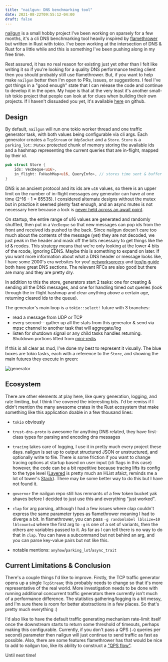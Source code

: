 ```yaml
---
title: "nailgun: DNS benchmarking tool"
date: 2021-08-22T09:55:12-04:00
draft: false
---
```


[nailgun](https://github.com/leshow/nailgun) is a small hobby project I've been working on sparsely for a few months, it's a cli DNS benchmarking tool heavily inspired by [flamethrower](https://github.com/DNS-OARC/flamethrower) but written in Rust with tokio. I've been working at the intersection of DNS & Rust for a little while and this is something I've been pushing along in my free time.

Rest assured, it has no real reason for existing just yet other than I felt like writing it so if you're looking for a quality DNS performance testing client then you should probably still use flamethrower. But, if you want to help make `nailgun` better then I'm open to PRs, issues, or suggestions. I feel I've got things in a "good enough" state that I can release the code and continue to develop it in the open. My hope is that at the very least it's another small-ish tokio project that people can look at for clues when building their own projects. If I haven't dissuaded you yet, it's available [here](https://github.com/leshow/nailgun) on github.

## Design

By default, `nailgun` will run one tokio worker thread and one traffic generator task, with both values being configurable via cli args. Each generator creates a `TcpStream` or `UdpSocket` and a `Store`. `Store` is a `parking_lot::Mutex` protected chunk of memory storing the available ids and a hashmap representing the current queries that are in-flight, mapped by their id.

```rust
pub struct Store {
    ids: VecDeque<u16>,
    in_flight: FxHashMap<u16, QueryInfo>, // stores time sent & buffer len
}
```

DNS is an ancient protocol and its ids are `u16` values, so there is an upper limit on the number of in-flight messages any generator can have at one time (2^16 - 1 = 65535). I considered alternate designs without the mutex but in practice it seemed plenty fast enough, and an async mutex is not necessary here because a lock is [never held across an await point](https://tokio-rs.github.io/tokio/doc/tokio/sync/struct.Mutex.html#which-kind-of-mutex-should-you-use).

On startup, the entire range of u16 values are generated and randomly shuffled, then put in a `VecDeque` so that new messages can pop ids from the front and received ids pushed to the back. Since nailgun doesn't care too much about the contents of the message (yet) they are not decoded, we just peak in the header and mask off the bits necessary to get things like the id & rcodes. This strategy means that we're only looking at the lower 4 bits of the rcode, ignoring EDNS. Maybe this is something to expand on later. If you want more information about what a DNS header or message looks like, I have some 2000's era websites for you! [networksorcery](http://www.networksorcery.com/enp/default.htm) and [tcp/ip guide](http://www.tcpipguide.com/free/t_DNSMessageHeaderandQuestionSectionFormat.htm) both have great DNS sections. The relevant RFCs are also good but there are many and they are pretty dry.

In addition to this the store, generators start 2 tasks: one for creating & sending all the DNS messages, and one for handling timed out queries (look through the in-flight hashmap and clear anything above a certain age, returning cleared ids to the queue).

The generator's main loop is a `tokio::select!` future with 3 branches:

- read a message from UDP or TCP
- every second-- gather up all the stats from this generator & send via mpsc channel to another task that will aggregate/log
- listen for shutdown signal or any child tasks handles returning. Shutdown portions lifted from [mini-redis](https://github.com/tokio-rs/mini-redis)

If this is all clear as mud, I've done my best to represent it visually. The blue boxes are tokio tasks, each with a reference to the `Store`, and showing the main futures they execute in green:

![generator](/nailgun/nailgun_generator.jpg)

## Ecosystem

There are other elements at play here, like query generation, logging, and rate limiting, but I think I've covered the interesting bits. I'd be remiss if I didn't mention the many awesome crates in the Rust ecosystem that make something like this application doable in a few thousand lines:

- `tokio` obviously

- `trust-dns-proto` is awesome for anything DNS related, they have first-class types for parsing and encoding dns messages

- `tracing` takes care of logging, I use it in pretty much every project these days. nailgun is set up to output structured JSON or unstructured, and optionally write to file. There is some friction if you want to change tracing options at startup based on user input (cli flags in this case) however, the code can be a bit repetitive because tracing lifts its config to the type level ([Layered](https://docs.rs/tracing-subscriber/0.2.20/tracing_subscriber/layer/struct.Layered.html) is pretty much an HList afaict, reminds me a lot of tower's [Stack](https://github.com/tower-rs/tower/blob/master/tower-layer/src/stack.rs#L6)). There may be some better way to do this but I have not found it.

- `governor` the nailgun repo still has remnants of a few token bucket yak shaves before I decided to just use this and everything "just worked".

- `clap` for arg parsing, although I had a few issues where clap couldn't express the same parameter types as flamethrower meaning I had to diverge a bit. In flamethrower, you can pass `-g randomlabel lblsize=10 lblcount=4` where the first arg to `-g` is one of a set of variants, then the others are variables passed to it. As far as I can tell there is no way to do that in `clap`. You can have a subcommand but not behind an arg, and you can parse key-value pairs but not like this.

- notable mentions: `anyhow`/`parking_lot`/`async_trait`

## Current Limitations & Conclusion

There's a couple things I'd like to improve. Firstly, the TCP traffic generator opens up a single `TcpStream`; this probably needs to change so that it's more representative of the real world. More investigation needs to be done with running additional concurrent traffic generators there currently isn't much of a performance difference. The statistics gathering/logging is a bit messy, and I'm sure there is room for better abstractions in a few places. So that's pretty much everything :)

I'd also like to have the default traffic generating mechanism rate-limit itself once the downstream starts to return some threshold of timeouts, perhaps making this configurable. Currently, if you don't pass a QPS (`-Q` queries per second) parameter then nailgun will just continue to send traffic as fast as possible. Also, there are some features flamethrower has that would be nice to add to nailgun too, like its ability to construct a ["QPS flow"](https://github.com/DNS-OARC/flamethrower#dynamic-qps-flow).

Until next time!
